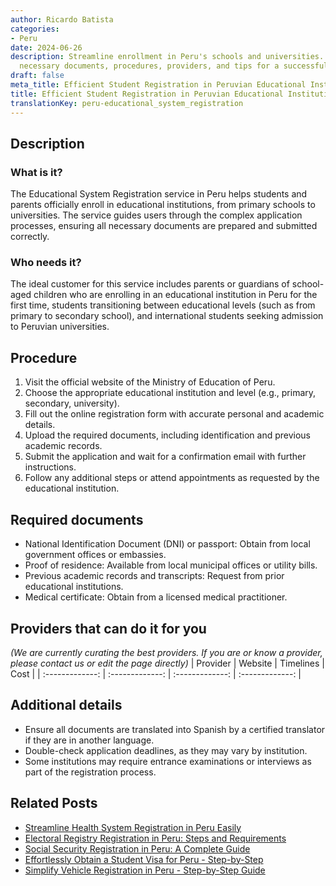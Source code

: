 ```yaml
---
author: Ricardo Batista
categories:
- Peru
date: 2024-06-26
description: Streamline enrollment in Peru's schools and universities. Guidance on
  necessary documents, procedures, providers, and tips for a successful application.
draft: false
meta_title: Efficient Student Registration in Peruvian Educational Institutions
title: Efficient Student Registration in Peruvian Educational Institutions
translationKey: peru-educational_system_registration
---
```



## Description
### What is it?
The Educational System Registration service in Peru helps students and parents officially enroll in educational institutions, from primary schools to universities. The service guides users through the complex application processes, ensuring all necessary documents are prepared and submitted correctly.

### Who needs it?
The ideal customer for this service includes parents or guardians of school-aged children who are enrolling in an educational institution in Peru for the first time, students transitioning between educational levels (such as from primary to secondary school), and international students seeking admission to Peruvian universities.

## Procedure

1. Visit the official website of the Ministry of Education of Peru.
2. Choose the appropriate educational institution and level (e.g., primary, secondary, university).
3. Fill out the online registration form with accurate personal and academic details.
4. Upload the required documents, including identification and previous academic records.
5. Submit the application and wait for a confirmation email with further instructions.
6. Follow any additional steps or attend appointments as requested by the educational institution.


## Required documents

- National Identification Document (DNI) or passport: Obtain from local government offices or embassies.
- Proof of residence: Available from local municipal offices or utility bills.
- Previous academic records and transcripts: Request from prior educational institutions.
- Medical certificate: Obtain from a licensed medical practitioner.


## Providers that can do it for you
_(We are currently curating the best providers. If you are or know a provider, please contact us or edit the page directly)_
| Provider        |     Website     |     Timelines    |       Cost      |
| :-------------: | :-------------: |  :-------------: | :-------------: |

## Additional details

- Ensure all documents are translated into Spanish by a certified translator if they are in another language.
- Double-check application deadlines, as they may vary by institution.
- Some institutions may require entrance examinations or interviews as part of the registration process.




## Related Posts

- [Streamline Health System Registration in Peru Easily](https://tramitit.com/guides/peru/health_system_registration/)
- [Electoral Registry Registration in Peru: Steps and Requirements](https://tramitit.com/guides/peru/electoral_registry_registration/)
- [Social Security Registration in Peru: A Complete Guide](https://tramitit.com/guides/peru/social_security_registration/)
- [Effortlessly Obtain a Student Visa for Peru - Step-by-Step](https://tramitit.com/guides/peru/student_visa_request/)
- [Simplify Vehicle Registration in Peru - Step-by-Step Guide](https://tramitit.com/guides/peru/vehicle_registration/)